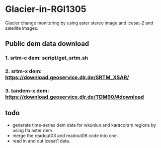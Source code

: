 # Glacier-in-RGI1305
Glacier change monitoring by using aster stereo image and icesat-2 and satellite images.

## Public dem data download
### 1. srtm-c dem: script/get_srtm.sh
### 2. srtm-x dem: https://download.geoservice.dlr.de/SRTM_XSAR/
### 3. tandem-x dem: https://download.geoservice.dlr.de/TDM90/#download

## todo
- generate time-series dem data for wkunlun and karacoram regions by using l1a aster dem
- merge the readout03 and readout06 code into one.
- read in and out icesat1 data. 
